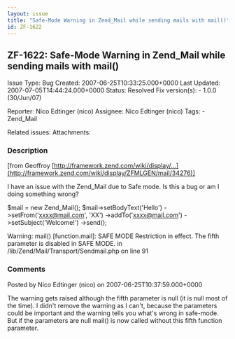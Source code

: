 ```yaml
---
layout: issue
title: "Safe-Mode Warning in Zend_Mail while sending mails with mail()"
id: ZF-1622
---
```


ZF-1622: Safe-Mode Warning in Zend\_Mail while sending mails with mail()
------------------------------------------------------------------------

 Issue Type: Bug Created: 2007-06-25T10:33:25.000+0000 Last Updated: 2007-07-05T14:44:24.000+0000 Status: Resolved Fix version(s): - 1.0.0 (30/Jun/07)
 
 Reporter:  Nico Edtinger (nico)  Assignee:  Nico Edtinger (nico)  Tags: - Zend\_Mail
 
 Related issues: 
 Attachments: 
### Description

[from Geoffroy [http://framework.zend.com/wiki/display/…](http://framework.zend.com/wiki/display/ZFMLGEN/mail/34276)]

I have an issue with the Zend\_Mail due to Safe mode. Is this a bug or am I doing something wrong?

$mail = new Zend\_Mail(); $mail->setBodyText('Hello') ->setFrom('xxxx@mail.com', 'XX') ->addTo('xxxx@mail.com') ->setSubject('Welcome!') ->send();

Warning: mail() [function.mail]: SAFE MODE Restriction in effect. The fifth parameter is disabled in SAFE MODE. in /lib/Zend/Mail/Transport/Sendmail.php on line 91

 

 

### Comments

Posted by Nico Edtinger (nico) on 2007-06-25T10:37:59.000+0000

The warning gets raised although the fifth parameter is null (it is null most of the time). I didn't remove the warning as I can't, because the parameters could be important and the warning tells you what's wrong in safe-mode. But if the parameters are null mail() is now called without this fifth function parameter.

 

 